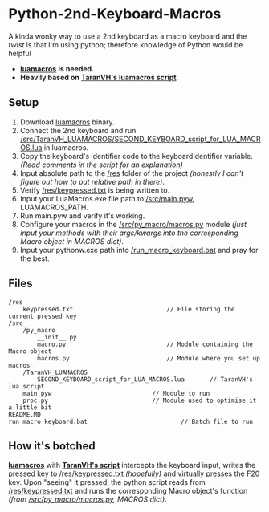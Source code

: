 # Python-2nd-Keyboard-Macros

 
A kinda wonky way to use a 2nd keyboard as a macro keyboard and the *twist* is that I'm using python; therefore knowledge of Python would be helpful
 - [**luamacros**](https://github.com/me2d13/luamacros) **is needed.**
 - **Heavily based on** [**TaranVH's luamacros script**](https://github.com/TaranVH/2nd-keyboard/blob/master/LUAMACROS/SECOND_KEYBOARD_script_for_LUA_MACROS.lua).


## Setup

 1. Download [luamacros](https://github.com/me2d13/luamacros) binary.
 2. Connect the 2nd keyboard and run [/src/TaranVH_LUAMACROS/SECOND_KEYBOARD_script_for_LUA_MACROS.lua](https://github.com/k-xlsx/Python-2nd-Keyboard-Macros/blob/master/src/TaranVH_LUAMACROS/SECOND_KEYBOARD_script_for_LUA_MACROS.lua) in luamacros.
 3. Copy the keyboard's identifier code to the keyboardIdentifier variable. *(Read comments in the script for an explanation)*
 4. Input absolute path to the [/res](https://github.com/k-xlsx/Python-2nd-Keyboard-Macros/tree/master/res) folder of the project *(honestly I can't figure out how to put relative path in there)*.
 5. Verify [/res/keypressed.txt](https://github.com/k-xlsx/Python-2nd-Keyboard-Macros/blob/master/res/keypressed.txt) is being written to.
 6. Input your LuaMacros.exe file path to [/src/main.pyw](https://github.com/k-xlsx/Python-2nd-Keyboard-Macros/blob/master/src/main.pyw), LUAMACROS_PATH.
 7. Run main.pyw and verify it's working. 
 8. Configure your macros in the [/src/py_macro/macros.py](https://github.com/k-xlsx/Python-2nd-Keyboard-Macros/blob/master/src/py_macro/macros.py) module *(just input your methods with their args/kwargs into the corresponding Macro object in MACROS dict)*.
 9. Input your pythonw.exe path into [/run_macro_keyboard.bat](https://github.com/k-xlsx/Python-2nd-Keyboard-Macros/blob/master/run_macro_keyboard.bat) and pray for the best.

## Files

    /res
	    keypressed.txt							// File storing the current pressed key 
    /src
	    /py_macro
		    __init__.py
		    macro.py							// Module containing the Macro object
		    macros.py							// Module where you set up macros
		/TaranVH_LUAMACROS
			SECOND_KEYBOARD_script_for_LUA_MACROS.lua 		// TaranVH's lua script
		main.pyw							// Module to run
		proc.py								// Module used to optimise it a little bit
	README.MD
	run_macro_keyboard.bat							// Batch file to run
	    

## How it's botched
[**luamacros**](https://github.com/me2d13/luamacros) with [**TaranVH's script**](https://github.com/TaranVH/2nd-keyboard/blob/master/LUAMACROS/SECOND_KEYBOARD_script_for_LUA_MACROS.lua) intercepts the keyboard input, writes the pressed key to [/res/keypressed.txt](https://github.com/k-xlsx/Python-2nd-Keyboard-Macros/blob/master/res/keypressed.txt) *(hopefully)* and virtually presses the F20 key.  Upon "seeing" it pressed, the python script reads from [/res/keypressed.txt](https://github.com/k-xlsx/Python-2nd-Keyboard-Macros/blob/master/res/keypressed.txt) and runs the corresponding Macro object's function *(from [/src/py_macro/macros.py](https://github.com/k-xlsx/Python-2nd-Keyboard-Macros/blob/master/src/py_macro/macros.py), MACROS dict)*.
